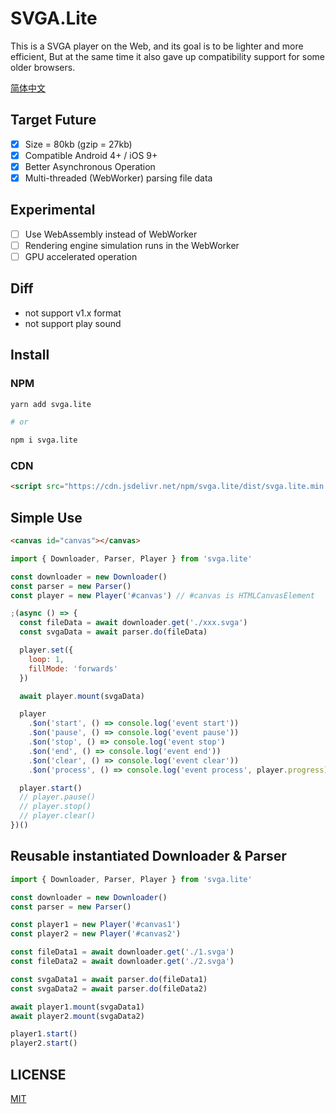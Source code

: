 # SVGA.Lite

This is a SVGA player on the Web, and its goal is to be lighter and more efficient, But at the same time it also gave up compatibility support for some older browsers.

[简体中文](./README.zh-CN.md)

## Target Future

- [x] Size = 80kb (gzip = 27kb)
- [x] Compatible Android 4+ / iOS 9+
- [x] Better Asynchronous Operation
- [x] Multi-threaded (WebWorker) parsing file data

## Experimental

- [ ] Use WebAssembly instead of WebWorker
- [ ] Rendering engine simulation runs in the WebWorker
- [ ] GPU accelerated operation

## Diff

* not support v1.x format
* not support play sound

## Install

### NPM

```sh
yarn add svga.lite

# or

npm i svga.lite
```

### CDN

```html
<script src="https://cdn.jsdelivr.net/npm/svga.lite/dist/svga.lite.min.js"></script>
```

## Simple Use

```html
<canvas id="canvas"></canvas>
```

```js
import { Downloader, Parser, Player } from 'svga.lite'

const downloader = new Downloader()
const parser = new Parser()
const player = new Player('#canvas') // #canvas is HTMLCanvasElement

;(async () => {
  const fileData = await downloader.get('./xxx.svga')
  const svgaData = await parser.do(fileData)

  player.set({
    loop: 1,
    fillMode: 'forwards'
  })

  await player.mount(svgaData)

  player
    .$on('start', () => console.log('event start'))
    .$on('pause', () => console.log('event pause'))
    .$on('stop', () => console.log('event stop')
    .$on('end', () => console.log('event end'))
    .$on('clear', () => console.log('event clear'))
    .$on('process', () => console.log('event process', player.progress))

  player.start()
  // player.pause()
  // player.stop()
  // player.clear()
})()
```

## Reusable instantiated Downloader & Parser

```js
import { Downloader, Parser, Player } from 'svga.lite'

const downloader = new Downloader()
const parser = new Parser()

const player1 = new Player('#canvas1')
const player2 = new Player('#canvas2')

const fileData1 = await downloader.get('./1.svga')
const fileData2 = await downloader.get('./2.svga')

const svgaData1 = await parser.do(fileData1)
const svgaData2 = await parser.do(fileData2)

await player1.mount(svgaData1)
await player2.mount(svgaData2)

player1.start()
player2.start()
```

## LICENSE

[MIT](./LICENSE)
